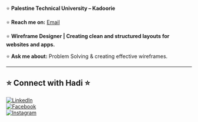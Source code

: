 ⭐ **Palestine Technical University – Kadoorie**

⭐ **Reach me on:** [Email](mailto:hadibadran1212@gmail.com) 

⭐ **Wireframe Designer | Creating clean and structured layouts for websites and apps.**  

⭐ **Ask me about:** Problem Solving & creating effective wireframes.  

---
## ⭐ Connect with Hadi ⭐

[![LinkedIn](https://upload.wikimedia.org/wikipedia/commons/0/01/LinkedIn_Logo.svg)](https://www.linkedin.com/in/hadi-badran-315872305/)  
[![Facebook](https://upload.wikimedia.org/wikipedia/commons/5/51/Facebook_f_logo_%282019%29.svg)](https://www.facebook.com/hadi.badran.7528/)  
[![Instagram](https://upload.wikimedia.org/wikipedia/commons/a/a5/Instagram_icon.png)](https://www.instagram.com/hadibadran1212/)
 
